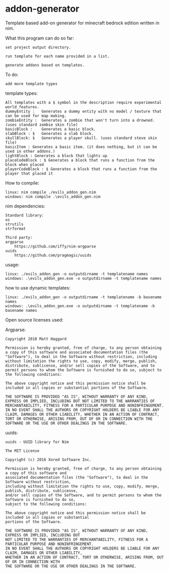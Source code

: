 # addon-generator
Template based add-on generator for minecraft bedrock edition written in nim.

What this program can do so far:
	
	set project output directory.

	run template for each name provided in a list.

	generate addons based on templates.
	
To do:
	
	add more template types
	
template types:

    All templates with a $ symbol in the description require experimental world features.
    dummyEntity :	Generates a dummy entity with no model / texture that can be used for map making.
    zombieEntity :	Generates a zombie that won't turn into a drowned. (uses standard zombie skin file)
    basicBlock :	Generates a basic block.
    slabBlock : $	Generates a slab block. 
    skullBlock: $	Generates a player skull. (uses standard steve skin file)
    basicItem :	Generates a basic item. (it does nothing, but it can be used in other addons.)
    lightBlock : Generates a block that lights up
    placeCodeBlock : $ Generates a block that runs a function from the block when placed
    playerCodeBlock : $ Generates a block that runs a function from the player that placed it
	
How to compile:

	linux: nim compile ./evils_addon_gen.nim
	windows: nim compile .\evils_addon_gen.nim

nim dependencies:
	
	Standard library:
	os
	strutils
	strformat
	
	Third party:
	argparse
		https://github.com/iffy/nim-argparse
	uuids
		https://github.com/pragmagic/uuids
	
usage:
	
	linux: ./evils_addon_gen -o outputdirname -t templatename names
	windows: .\evils_addon_gen.exe -o outputdirname -t templatename names
	
how to use dynamic templates:

	linux: ./evils_addon_gen -o outputdirname -t templatename -b basename names
	windows: .\evils_addon_gen.exe -o outputdirname -t templatename -b basename names
	
Open source licenses used:

Argparse:

	Copyright 2018 Matt Haggard

	Permission is hereby granted, free of charge, to any person obtaining a copy of this software and associated documentation files (the "Software"), to deal in the Software without restriction, including without limitation the rights to use, copy, modify, merge, publish, distribute, sublicense, and/or sell copies of the Software, and to permit persons to whom the Software is furnished to do so, subject to the following conditions:

	The above copyright notice and this permission notice shall be included in all copies or substantial portions of the Software.

	THE SOFTWARE IS PROVIDED "AS IS", WITHOUT WARRANTY OF ANY KIND, EXPRESS OR IMPLIED, INCLUDING BUT NOT LIMITED TO THE WARRANTIES OF MERCHANTABILITY, FITNESS FOR A PARTICULAR PURPOSE AND NONINFRINGEMENT. IN NO EVENT SHALL THE AUTHORS OR COPYRIGHT HOLDERS BE LIABLE FOR ANY CLAIM, DAMAGES OR OTHER LIABILITY, WHETHER IN AN ACTION OF CONTRACT, TORT OR OTHERWISE, ARISING FROM, OUT OF OR IN CONNECTION WITH THE SOFTWARE OR THE USE OR OTHER DEALINGS IN THE SOFTWARE.

uuids:

	uuids - UUID library for Nim

	The MIT License

	Copyright (c) 2016 Xored Software Inc.

	Permission is hereby granted, free of charge, to any person obtaining a copy of this software and
	associated documentation files (the "Software"), to deal in the Software without restriction,
	including without limitation the rights to use, copy, modify, merge, publish, distribute, sublicense,
	and/or sell copies of the Software, and to permit persons to whom the Software is furnished to do so,
	subject to the following conditions:

	The above copyright notice and this permission notice shall be included in all copies or substantial
	portions of the Software.

	THE SOFTWARE IS PROVIDED "AS IS", WITHOUT WARRANTY OF ANY KIND, EXPRESS OR IMPLIED, INCLUDING BUT
	NOT LIMITED TO THE WARRANTIES OF MERCHANTABILITY, FITNESS FOR A PARTICULAR PURPOSE AND NONINFRINGEMENT.
	IN NO EVENT SHALL THE AUTHORS OR COPYRIGHT HOLDERS BE LIABLE FOR ANY CLAIM, DAMAGES OR OTHER LIABILITY,
	WHETHER IN AN ACTION OF CONTRACT, TORT OR OTHERWISE, ARISING FROM, OUT OF OR IN CONNECTION WITH
	THE SOFTWARE OR THE USE OR OTHER DEALINGS IN THE SOFTWARE.
